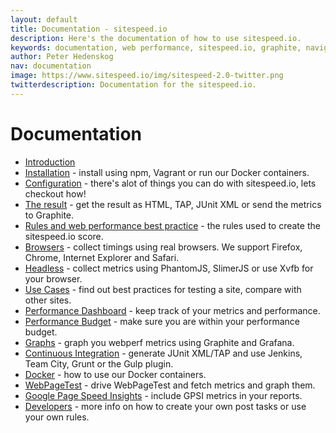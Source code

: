 ```yaml
---
layout: default
title: Documentation - sitespeed.io
description: Here's the documentation of how to use sitespeed.io.
keywords: documentation, web performance, sitespeed.io, graphite, navigation timing api
author: Peter Hedenskog
nav: documentation
image: https://www.sitespeed.io/img/sitespeed-2.0-twitter.png
twitterdescription: Documentation for the sitespeed.io.
---
```

# Documentation

 * [Introduction](/documentation/introduction/)
 * [Installation](/documentation/installation/) - install using npm, Vagrant or run our Docker containers.
 * [Configuration](/documentation/configuration/) - there's alot of things you can do with sitespeed.io, lets checkout how!
 * [The result](/documentation/result/) - get the result as HTML, TAP, JUnit XML or send the metrics to Graphite.
 * [Rules and web performance best practice](/documentation/rules-and-best-practices/) - the rules used to create the sitespeed.io score.
 * [Browsers](/documentation/browsers/) - collect timings using real browsers. We support Firefox, Chrome, Internet Explorer and Safari.
 * [Headless](/documentation/headless/) - collect metrics using PhantomJS, SlimerJS or use Xvfb for your browser.
 * [Use Cases](/documentation/use-cases/) - find out best practices for testing a site, compare with other sites.
* [Performance Dashboard](/documentation/performance-dashboard/) - keep track of your metrics and performance.
 * [Performance Budget](/documentation/performance-budget/) - make sure you are within your performance budget.
 * [Graphs](/documentation/graphs/) - graph you webperf metrics using Graphite and Grafana.
 * [Continuous Integration](/documentation/continuous-integration/) - generate JUnit XML/TAP and use Jenkins, Team City, Grunt or the Gulp plugin.
 * [Docker](/documentation/docker/) - how to use our Docker containers.
 * [WebPageTest](/documentation/webpagetest/) - drive WebPageTest and fetch metrics and graph them.
 * [Google Page Speed Insights](/documentation/gpsi/) - include GPSI metrics in your reports.
 * [Developers](/documentation/developers/) - more info on how to create your own post tasks or use your own rules.
